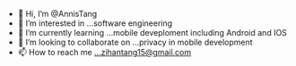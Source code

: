 - 👋 Hi, I’m @AnnisTang
- 👀 I’m interested in ...software engineering
- 🌱 I’m currently learning ...mobile deveploment including Android and IOS
- 💞️ I’m looking to collaborate on ...privacy in mobile development
- 📫 How to reach me ...zihantang15@gmail.com

<!---
AnnisTang/AnnisTang is a ✨ special ✨ repository because its `README.md` (this file) appears on your GitHub profile.
You can click the Preview link to take a look at your changes.
--->
